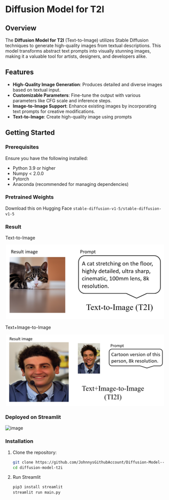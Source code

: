 # Diffusion Model for T2I

## Overview

The **Diffusion Model for T2I** (Text-to-Image) utilizes Stable Diffusion techniques to generate high-quality images from textual descriptions. This model transforms abstract text prompts into visually stunning images, making it a valuable tool for artists, designers, and developers alike.

## Features

- **High-Quality Image Generation**: Produces detailed and diverse images based on textual input.
- **Customizable Parameters**: Fine-tune the output with various parameters like CFG scale and inference steps.
- **Image-to-Image Support**: Enhance existing images by incorporating text prompts for creative modifications.
- **Text-to-Image**: Create high-quality image using prompts
## Getting Started

### Prerequisites

Ensure you have the following installed:

- Python 3.9 or higher
- Numpy < 2.0.0
- Pytorch
- Anaconda (recommended for managing dependencies)

### Pretrained Weights

Download this on Hugging Face `stable-diffusion-v1-5/stable-diffusion-v1-5`

### Result

Text-to-Image
<div style="text-align: center;">
    <img src="img_1.png" alt="img_1.png" width="500"/>
</div>

Text+Image-to-Image
<div style="text-align: center;">
    <img src="img_3.png" alt="img_3.png" width="500"/>
</div>

### Deployed on Streamlit
![image](https://github.com/user-attachments/assets/6f10e6dd-4f1f-4901-9f33-c639ab8d648c)

### Installation

1. Clone the repository:

   ```bash
   git clone https://github.com/JohnnysGithubAccount/Diffusion-Model--for-T2I.git
   cd diffusion-model-t2i
   
2. Run Streamlit
   ```bash
   pip3 install streamlit
   streamlit run main.py


